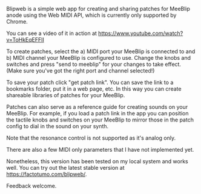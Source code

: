 Blipweb is a simple web app for creating and sharing patches for MeeBlip anode
using the Web MIDI API, which is currently only supported by Chrome.

You can see a video of it in action at https://www.youtube.com/watch?v=ToHkEqEFFlI

To create patches, select the a) MIDI port your MeeBlip is connected to and
b) MIDI channel your MeeBlip is configured to use. Change the knobs and switches and press "send to meeblip" for your changes to take effect. (Make sure you've got the right port and channel selected!)

To save your patch click "get patch link".  You can save the link to a bookmarks folder, put it in a web page, etc.
In this way you can create shareable libraries of patches for your MeeBlip.

Patches can also serve as a reference guide for creating sounds on your MeeBlip.  For example,
if you load a patch link in the app you can position the tactile knobs and switches on your MeeBlip to
mirror those in the patch config to dial in the sound on your synth.

Note that the resonance control is not supported as it's analog only.

There are also a few MIDI only parameters that I have not implemented yet.

Nonetheless, this version has been tested on my local system and works well.  You can try out the
latest stable version at https://factotumo.com/blipweb/.

Feedback welcome.
